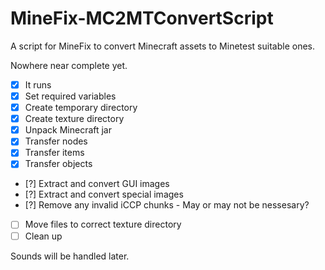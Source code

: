 # MineFix-MC2MTConvertScript
A script for MineFix to convert Minecraft assets to Minetest suitable ones.

Nowhere near complete yet.

- [x] It runs
- [x] Set required variables
- [x] Create temporary directory
- [x] Create texture directory
- [x] Unpack Minecraft jar
- [x] Transfer nodes
- [x] Transfer items
- [x] Transfer objects
- [?] Extract and convert GUI images
- [?] Extract and convert special images
- [?] Remove any invalid iCCP chunks - May or may not be nessesary?
- [ ] Move files to correct texture directory
- [ ] Clean up

Sounds will be handled later.
